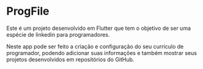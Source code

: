 # ProgFile

Este é um projeto desenvolvido em Flutter que tem o objetivo de ser uma espécie de linkedin para programadores.

Neste app pode ser feito a criação e configuração do seu currículo de programador, podendo adicionar suas informações e também mostrar seus projetos desenvolvidos em repositórios do GitHub.
